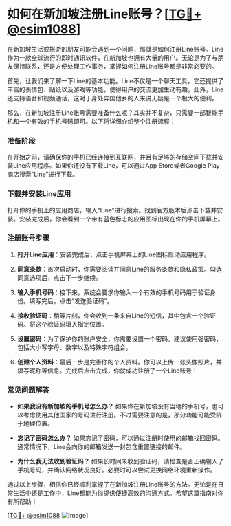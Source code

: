 # 如何在新加坡注册Line账号？[[TG💪+ @esim1088](https://t.me/s/esim1088)]

在新加坡生活或旅游的朋友可能会遇到一个问题，那就是如何注册Line账号。Line作为一款全球流行的即时通讯软件，在新加坡也拥有大量的用户。无论是为了与朋友保持联系，还是方便处理工作事务，掌握如何注册Line账号都是非常必要的。

首先，让我们来了解一下Line的基本功能。Line不仅是一个聊天工具，它还提供了丰富的表情包、贴纸以及游戏等功能，使得用户的交流更加生动有趣。此外，Line还支持语音和视频通话，这对于身处异国他乡的人来说无疑是一个极大的便利。

那么，在新加坡注册Line账号需要准备什么呢？其实并不复杂，只需要一部智能手机和一个有效的手机号码即可。以下将详细介绍整个注册流程：

### 准备阶段

在开始之前，请确保你的手机已经连接到互联网，并且有足够的存储空间下载并安装Line应用程序。如果你还没有下载Line，可以通过App Store或者Google Play商店搜索“Line”进行下载。

### 下载并安装Line应用

打开你的手机上的应用商店，输入“Line”进行搜索。找到官方版本后点击下载并安装。安装完成后，你会看到一个带有蓝色标志的应用图标出现在你的手机屏幕上。

### 注册账号步骤

1. **打开Line应用**：安装完成后，点击手机屏幕上的Line图标启动应用程序。
   
2. **同意条款**：首次启动时，你需要阅读并同意Line的服务条款和隐私政策。勾选同意选项后，点击下一步继续。

3. **输入手机号码**：接下来，系统会要求你输入一个有效的手机号码用于验证身份。填写完后，点击“发送验证码”。

4. **接收验证码**：稍等片刻，你会收到一条来自Line的短信，其中包含一个验证码。将这个验证码填入指定位置。

5. **设置密码**：为了保护你的账户安全，你需要设置一个密码。建议使用强密码，包括大小写字母、数字以及特殊字符组合。

6. **创建个人资料**：最后一步是完善你的个人资料。你可以上传一张头像照片，并填写昵称等信息。完成后点击完成，你就成功注册了一个Line账号！

### 常见问题解答

- **如果我没有新加坡的手机号怎么办？**
  如果你在新加坡没有当地的手机号，也可以考虑使用其他国家的号码进行注册。不过需要注意的是，部分功能可能受限于地理位置。

- **忘记了密码怎么办？**
  如果忘记了密码，可以通过注册时使用的邮箱找回密码。通常情况下，Line会向你的邮箱发送一封包含重置链接的邮件。

- **为什么我无法收到验证码？**
  如果长时间未收到验证码，请检查是否正确输入了手机号码，并确认网络状况良好。必要时可以尝试更换网络环境重新操作。

通过以上步骤，相信你已经顺利掌握了在新加坡注册Line账号的方法。无论是在日常生活中还是工作中，Line都能为你提供便捷高效的沟通方式。希望这篇指南对你有所帮助！

[[TG💪+ @esim1088](https://t.me/s/esim1088) ![Image](https://i.postimg.cc/4NQfJmqS/Snipaste-2025-05-13-00-14-12.png)]